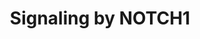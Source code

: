 ---
annotations:
- type: Pathway Ontology
  value: signaling pathway
authors:
- ReactomeTeam
- Anwesha
- Egonw
description: NOTCH1 functions as both a transmembrane receptor presented on the cell
  surface and as a transcriptional regulator in the nucleus.<br><br>NOTCH1 receptor
  presented on the plasma membrane is activated by a membrane bound ligand expressed
  in trans on the surface of a neighboring cell. In trans, ligand binding triggers
  proteolytic cleavage of NOTCH1 and results in release of the NOTCH1 intracellular
  domain, NICD1, into the cytosol.<br><br>NICD1 translocates to the nucleus where
  it associates with RBPJ (also known as CSL or CBF) and mastermind-like (MAML) proteins
  (MAML1, MAML2 or MAML3; possibly also MAMLD1) to form NOTCH1 coactivator complex.
  NOTCH1 coactivator complex activates transcription of genes that possess RBPJ binding
  sites in their promoters. <br><br>  View original pathway at [http://www.reactome.org/PathwayBrowser/#DIAGRAM=1980143
  Reactome].
last-edited: 2021-01-25
organisms:
- Homo sapiens
redirect_from:
- /index.php/Pathway:WP2720
- /instance/WP2720
schema-jsonld:
- '@context': https://schema.org/
  '@id': https://wikipathways.github.io/pathways/WP2720.html
  '@type': Dataset
  creator:
    '@type': Organization
    name: WikiPathways
  description: NOTCH1 functions as both a transmembrane receptor presented on the
    cell surface and as a transcriptional regulator in the nucleus.<br><br>NOTCH1
    receptor presented on the plasma membrane is activated by a membrane bound ligand
    expressed in trans on the surface of a neighboring cell. In trans, ligand binding
    triggers proteolytic cleavage of NOTCH1 and results in release of the NOTCH1 intracellular
    domain, NICD1, into the cytosol.<br><br>NICD1 translocates to the nucleus where
    it associates with RBPJ (also known as CSL or CBF) and mastermind-like (MAML)
    proteins (MAML1, MAML2 or MAML3; possibly also MAMLD1) to form NOTCH1 coactivator
    complex. NOTCH1 coactivator complex activates transcription of genes that possess
    RBPJ binding sites in their promoters. <br><br>  View original pathway at [http://www.reactome.org/PathwayBrowser/#DIAGRAM=1980143
    Reactome].
  keywords:
  - mutants/Ub-DLL/JAG:NOTCH1 HD domain mutants
  - 'NCOR1 '
  - 'UBC(153-228) '
  - 'NOTCH1 t(7;9)(NOTCH1:M1580_K2555) extracellular fragment '
  - 'HEY1 gene '
  - Complex:HES1 Gene
  - Ubiquitin ligase
  - 'TBL1XR1 '
  - fragment
  - NEXT1 PEST domain
  - DNER:NOTCH1:DTX
  - 'DLL4 '
  - 'NEXT1 P2474Afs*4 '
  - 'CUL1 '
  - DLL4
  - 'DTX1 '
  - 'FBXW7gamma '
  - Signaling by
  - NOTCH1:DTX
  - 'JAG2 '
  - corepressor complex
  - Ub-DLL/JAG:NOTCH1 HD
  - 'APH1B '
  - ADAM10/17:Zn2+
  - 'DTX2 '
  - HIF1A
  - 'HEYL Gene '
  - Pre-NOTCH Expression
  - 'NOTCH1(1665-1720) '
  - G1/S transition
  - 'UBC(533-608) '
  - NOTCH1:NUMB:ITCH
  - 'NEURL1B '
  - DLK1
  - NICD1:NBEA
  - 'DLK1 '
  - FBXW7:SKP1:CUL1:RBX1
  - Complex:CDK8:CCNC
  - t(7;9)(NOTCH1:M1580_K2555) fragment
  - 'UBA52(1-76) '
  - Complex:HES5 Gene
  - Ub-DLL/JAG:NOTCH1
  - 'NOTCH1 V1576E Extracellular Fragment '
  - DLL/JAG:NOTCH1 HD
  - NEXT1
  - 'NEXT1 Q2395* '
  - CDK8:CCNC
  - 'NOTCH1 I1616N Extracellular Fragment '
  - HD+PEST Domain
  - 'RPS27A(1-76) '
  - Ub-DTX:ITCH
  - complex
  - and Processing
  - 'MAML1 '
  - 'UBB(77-152) '
  - 'ARRB2 '
  - 'HES5 gene '
  - Mitotic G1 phase and
  - p-NICD1:FBXW7:SKP1:CUL1:RBX1
  - 'NOTCH1 L1574Q Extracellular Fragment '
  - 'SKP1 '
  - 'NOTCH1 L1678P S2 cleavage fragment '
  - NBEA
  - 'UBC(381-456) '
  - fragments/Ub-DLL/JAG:NOTCH1 HD domain mutant fragments
  - 'NICD1 '
  - 'KAT2A '
  - NOTCH1:DTX:ARRB
  - 'HEY2 gene '
  - DLL1:NOTCH1
  - PCAF
  - 'NOTCH1 HD domain mutant fragments '
  - 'UBC(457-532) '
  - Complex:HEY Genes
  - HEY Genes
  - 'PSEN1(1-298) '
  - HES1
  - 'NOTCH1 I1616T Extracellular Fragment '
  - JAG1
  - 'NOTCH1(1665-2555) '
  - 'Zn2+ '
  - Ub
  - Ub-NOTCH1:NUMB:ITCH
  - 'KAT2B '
  - HES1:TLE
  - 'ARRB1 '
  - 'SNW1 '
  - 'NOTCH1 I1718T Transmembrane Fragment '
  - 'DTX4 '
  - 'HEYL '
  - 'HDAC10 '
  - 'PSEN1(299-467) '
  - 'NEURL '
  - t(7;9)(NOTCH1:M1580_K2555)
  - 'NEXT1 Q2440* '
  - 'NUMB '
  - MIB/NEURL
  - 'HDAC3 '
  - 'MIB1 '
  - 'NOTCH1 F1592S Extracellular Fragment '
  - DLL1
  - 'NOTCH1 Q2440* Transmembrane Fragment '
  - 'UBC(229-304) '
  - 'NCSTN '
  - JAG1:NOTCH1
  - 'MIB2 '
  - HES1 gene
  - NICD1:HIF1A
  - 'HDAC7 '
  - 'NOTCH1 P2474Afs*4 Transmembrane Fragment '
  - HD+PEST
  - HES5 gene
  - Fragments/Ub-DLL/JAG:NOTCH1 HD+PEST Domain Mutant Fragments
  - 'NOTCH1 L1678P Transmembrane Fragment '
  - Mutants
  - 'NOTCH1 A1701P Transmembrane Fragment '
  - 'RBPJ '
  - TLE
  - 'NBEA '
  - domain mutants
  - NOTCH1:DLK1
  - 'NOTCH1 V1676D S2 cleavage fragment '
  - 'NOTCH1 P2514Rfs*4 Transmembrane Fragment '
  - NOTCH1
  - 'TBL1X '
  - 'CREBBP '
  - 'NOTCH1 Q2395* Transmembrane Fragment '
  - 'HDAC8 '
  - 'UBC(305-380) '
  - 'NOTCH1 I1718T S2 cleavage fragment '
  - 'DNER '
  - 'FBXW7alpha '
  - 'TLE4 '
  - NOTCH1(1721-1753)
  - 'MYC gene '
  - CREBBP
  - gamma-secretase
  - 'NOTCH1 L1596H Extracellular Fragment '
  - 'UBB(153-228) '
  - CNTN1:NOTCH1:DTX
  - Mutants/Ub-DLL/JAG:NOTCH1 HD+PEST Domain Mutants
  - 'PSEN2(298-448) '
  - JAG2:NOTCH1
  - 'HES1 gene '
  - Complex:MYC Gene
  - 'UBC(1-76) '
  - 'HDAC1 '
  - 'ADAM10 '
  - 'NOTCH1 HD+PEST Domain Mutant Fragments '
  - 'HES1 '
  - CNTN1
  - NOTCH1 Coactivator
  - '19xFucT-16xGlcS-2xFucS-NOTCH1(19-1664) '
  - 'NOTCH1 I1680N S2 cleavage fragment '
  - 'NCOR2 '
  - 'UBC(609-684) '
  - NOTCH1:DLL/JAG
  - 'RBX1 '
  - Complex
  - EP300
  - 'PSEN2(1-297) '
  - NOTCH1/Fringe-modified NOTCH1
  - DTX
  - 'PSENEN '
  - NUMB
  - 'HDAC11 '
  - RBPJ:SNW1
  - 'UBB(1-76) '
  - 'MAML3 '
  - 'HEY2 '
  - 'HDAC2 '
  - RBPJ:NCOR
  - DLL4:NOTCH1
  - ADP
  - 'DLL1 '
  - Mutant
  - ITCH
  - 'NOTCH1 V1676D Transmembrane Fragment '
  - 'FRINGE-modified NOTCH1 Extracellular Fragment (NECD1) '
  - DLL/JAG
  - DLL/JAG:NOTCH1
  - 'ITCH '
  - 'CDK8 '
  - NCOR:HDAC:TBL1
  - DNER
  - ARRB
  - 'TLE2 '
  - 'UBC(77-152) '
  - 'p-NICD1 '
  - 'NOTCH1 L1574P Extracellular Fragment '
  - 'HDAC9 '
  - NICD1
  - MYC gene
  - MYC
  - HES5
  - Domain
  - DTX:ITCH
  - 'ADAM17 '
  - TGF-beta Receptor
  - 'MAML2 '
  - 'NOTCH1 I1680N Transmembrane Fragment '
  - ATP
  - 'HEY1 '
  - HD
  - domain
  - 'NOTCH1 A1701P S2 cleavage fragment '
  - 'NOTCH1 L1600P Extracellular Fragment '
  - mutant
  - 'JAG1 '
  - 'HDAC5 '
  - p-NICD1
  - 'EP300 '
  - JAG2
  - NICD1:DTX
  - 'NEXT1 P2514Rfs*4 '
  - 'CNTN1 '
  - MAML
  - 'APH1A '
  - 'MAMLD1 '
  - 'TLE3-3 '
  - HEY
  - 'CCNC '
  - 'NOTCH1 R1598P Extracellular Fragment '
  - Ub-p-NICD1
  - 'HIF1A '
  - 'HDAC4 '
  - NICD1:RBPJ:SNW1
  - mutants
  - 'TLE1 '
  - 'NOTCH1 L1593P Extracellular Fragment '
  - Ub-NOTCH1:DTX:ARRB
  - 'NOTCH1 HD domain mutants '
  - 'HDAC6 '
  - 'NOTCH1 HD+PEST Domain Mutants '
  license: CC0
  name: Signaling by NOTCH1
seo: CreativeWork
title: Signaling by NOTCH1
wpid: WP2720
---